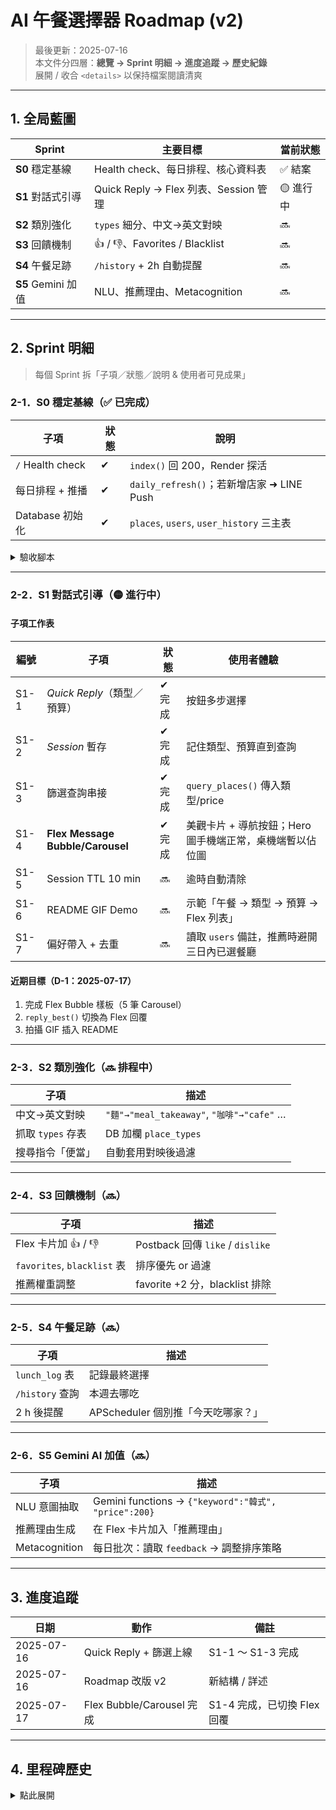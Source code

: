 # AI 午餐選擇器 Roadmap (v2)

> 最後更新：2025-07-16  
> 本文件分四層：**總覽 → Sprint 明細 → 進度追蹤 → 歷史紀錄**  
> 展開 / 收合 `<details>` 以保持檔案閱讀清爽

---

## 1. 全局藍圖

| Sprint | 主要目標 | 當前狀態 |
|--------|----------|----------|
| **S0** 穩定基線 | Health check、每日排程、核心資料表 | ✅ 結案 |
| **S1** 對話式引導 | Quick Reply → Flex 列表、Session 管理 | 🟡 進行中 |
| **S2** 類別強化 | `types` 細分、中文→英文對映 | 🔜 |
| **S3** 回饋機制 | 👍 / 👎、Favorites / Blacklist | 🔜 |
| **S4** 午餐足跡 | `/history` + 2h 自動提醒 | 🔜 |
| **S5** Gemini 加值 | NLU、推薦理由、Metacognition | 🔜 |

---

## 2. Sprint 明細

> 每個 Sprint 拆「子項／狀態／說明 & 使用者可見成果」

### 2-1．S0 穩定基線（✅ 已完成）

| 子項 | 狀態 | 說明 |
|------|------|------|
| `/` Health check | ✔ | `index()` 回 200，Render 探活 |
| 每日排程 + 推播 | ✔ | `daily_refresh()`；若新增店家 ➜ LINE Push |
| Database 初始化 | ✔ | `places`, `users`, `user_history` 三主表 |

<details>
<summary>驗收腳本</summary>

1. `python lunch_bot.py` + `ngrok`  
2. 手機對 Bot 說「ping」→ 回覆正常  
3. 刪除 `places` 2 筆 + 手動 `daily_refresh()` ➜ 收到「🎉 新增店家」推播  
4. Render HealthCheck `GET /` 回 `OK`
</details>

---

### 2-2．S1 對話式引導（🟡 進行中）

#### 子項工作表

| 編號 | 子項 | 狀態 | 使用者體驗 |
|------|------|------|------------|
| S1-1 | *Quick Reply*（類型／預算） | ✔ 完成 | 按鈕多步選擇 |
| S1-2 | *Session* 暫存 | ✔ 完成 | 記住類型、預算直到查詢 |
| S1-3 | 篩選查詢串接 | ✔ 完成 | `query_places()` 傳入類型/price |
| S1-4 | **Flex Message Bubble/Carousel** | ✔ 完成 | 美觀卡片 + 導航按鈕；Hero 圖手機端正常，桌機端暫以佔位圖 |
| S1-5 | Session TTL 10 min | 🔜 | 逾時自動清除 |
| S1-6 | README GIF Demo | 🔜 | 示範「午餐 → 類型 → 預算 → Flex 列表」|
| S1-7 | 偏好帶入 + 去重 | 🔜 | 讀取 `users` 備註，推薦時避開三日內已選餐廳 |

#### 近期目標（D-1：2025-07-17）

1. 完成 Flex Bubble 樣板（5 筆 Carousel）  
2. `reply_best()` 切換為 Flex 回覆  
3. 拍攝 GIF 插入 README

---

### 2-3．S2 類別強化（🔜 排程中）

| 子項 | 描述 |
|------|------|
| 中文→英文對映 | `"麵"→"meal_takeaway"`, `"咖啡"→"cafe"` … |
| 抓取 `types` 存表 | DB 加欄 `place_types` |
| 搜尋指令「便當」 | 自動套用對映後過濾 |

---

### 2-4．S3 回饋機制（🔜）

| 子項 | 描述 |
|------|------|
| Flex 卡片加 👍 / 👎 | Postback 回傳 `like` / `dislike` |
| `favorites`, `blacklist` 表 | 排序優先 or 過濾 |
| 推薦權重調整 | favorite +2 分，blacklist 排除 |

---

### 2-5．S4 午餐足跡（🔜）

| 子項 | 描述 |
|------|------|
| `lunch_log` 表 | 記錄最終選擇 |
| `/history` 查詢 | 本週去哪吃 |
| 2 h 後提醒 | APScheduler 個別推「今天吃哪家？」 |

---

### 2-6．S5 Gemini AI 加值（🔜）

| 子項 | 描述 |
|------|------|
| NLU 意圖抽取 | Gemini functions → `{"keyword":"韓式", "price":200}` |
| 推薦理由生成 | 在 Flex 卡片加入「推薦理由」 |
| Metacognition | 每日批次：讀取 `feedback` → 調整排序策略 |

---

## 3. 進度追蹤

| 日期 | 動作 | 備註 |
|------|------|------|
| 2025-07-16 | Quick Reply + 篩選上線 | S1-1 〜 S1-3 完成 |
| 2025-07-16 | Roadmap 改版 v2 | 新結構 / 詳述 |
| 2025-07-17 | Flex Bubble/Carousel 完成 | S1-4 完成，已切換 Flex 回覆 |

---

## 4. 里程碑歷史

<details>
<summary>點此展開</summary>

| 日期 | 事件 |
|------|------|
| 2025-07-16 | S1 啟動，確立 Quick Reply & Flex 路徑 |
| 2025-07-16 | Quick Reply & 篩選完成 |
</details>
